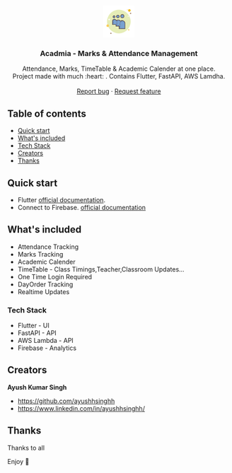 <p align="center">
  <a href="https://hashtraces.com/">
    <img src="https://github.com/ayushhsinghh/academiaApp/blob/main/assets/icons8-myspace-100.png" alt="Logo" width=72 height=72>
  </a>

  <h3 align="center">Acadmia - Marks & Attendance Management </h3>

  <p align="center">
    Attendance, Marks, TimeTable & Academic Calender at one place.
    <br>
    Project made with much  :heart: . Contains Flutter, FastAPI, AWS Lamdha.
    <br>
    <br>
    <a href="https://github.com/ayushhsinghh/academiaApp/issues">Report bug</a>
    ·
    <a href="https://github.com/ayushhsinghh/academiaApp/issues">Request feature</a>
  </p>
</p>

## Table of contents

- [Quick start](#quick-start)
- [What's included](#whats-included)
- [Tech Stack](#Tech-Stack)
- [Creators](#creators)
- [Thanks](#thanks)

## Quick start

 - Flutter [official documentation](https://flutter.io/docs/get-started/install).
 - Connect to Firebase. [official documentation](https://firebase.flutter.dev/docs/overview)
 <!-- - Add credential.dart with Your ZomatoAPI Key and Google Geocoding API Key -->



## What's included

* Attendance Tracking
* Marks Tracking
* Academic Calender
* TimeTable - Class Timings,Teacher,Classroom Updates...
* One Time Login Required
* DayOrder Tracking
* Realtime Updates


### Tech Stack

* Flutter - UI
* FastAPI - API
* AWS Lambda - API
* Firebase - Analytics


## Creators

**Ayush Kumar Singh**

- <https://github.com/ayushhsinghh>
- <https://www.linkedin.com/in/ayushhsinghh/>

## Thanks

Thanks to all


Enjoy :metal:
